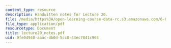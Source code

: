 ```yaml
---
content_type: resource
description: Handwitten notes for Lecture 20.
file: /media/https%3A/open-learning-course-data-rc.s3.amazonaws.com/6-895-theory-of-parallel-systems-sma-5509-fall-2003/0fe04940aaacdb0d5cc843ec7841c903_lecture20_notes.pdf
file_type: application/pdf
resourcetype: Document
title: lecture20_notes.pdf
uid: 0fe04940-aaac-db0d-5cc8-43ec7841c903
---
```

